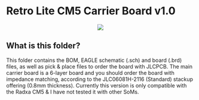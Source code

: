 # Retro Lite CM5 Carrier Board v1.0 

<p align="center">
   <img src="https://i.imgur.com/0A3Rhk7.png"/>
</p>

## What is this folder?
This folder contains the BOM, EAGLE schematic (.sch) and board (.brd) files, as well as pick & place files to order the board with JLCPCB.
The main carrier board is a 6-layer board and you should order the board with impedance matching, according to the JLC06081H-2116 (Standard) stackup offering (0.8mm thickness). 
Currently this version is only compatible with the Radxa CM5 & I have not tested it with other SoMs. 
